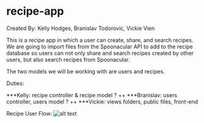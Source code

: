 # recipe-app
Created By: Kelly Hodges, Branislav Todorovic, Vickie Vien

This is a recipe app in which a user can create, share, and search recipes. 
We are going to import files from the Spoonacular API to add to the recipe database so users can not only share and search recipes created by other users, but also search recipes from Spoonacular. 

The two models we will be working with are users and recipes. 

Duties:

***Kelly: recipe controller & recipe model ? ++
***Branislav: users controller, users model ? ++
***Vickie: views folders, public files, front-end 

Recipe User Flow:
![alt text](/public/images/recipe-app-userflow.PNG "recipe userflow")